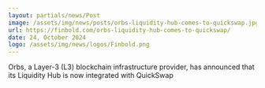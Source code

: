 ```yaml
---
layout: partials/news/Post
image: /assets/img/news/posts/orbs-liquidity-hub-comes-to-quickswap.jpg
url: https://finbold.com/orbs-liquidity-hub-comes-to-quickswap/
date: 24, October 2024
logo: /assets/img/news/logos/Finbold.png
---
```


Orbs, a Layer-3 (L3) blockchain infrastructure provider, has announced that its Liquidity Hub is now integrated with QuickSwap

